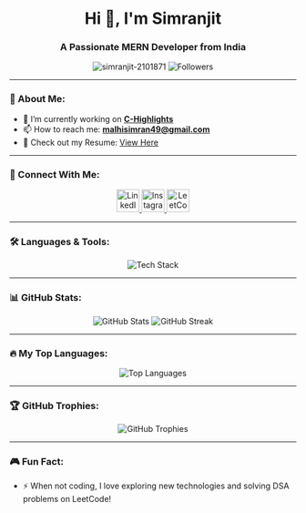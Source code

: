 <h1 align="center">Hi 👋, I'm Simranjit</h1>
<h3 align="center">A Passionate MERN Developer from India</h3>

<p align="center">
  <img src="https://komarev.com/ghpvc/?username=simranjit-2101871&label=Profile%20views&color=0e75b6&style=flat" alt="simranjit-2101871" />
  <img src="https://img.shields.io/github/followers/simranjit-2101871?label=Followers&style=social" alt="Followers" />
</p>

---

### 🚀 About Me:
- 🔭 I’m currently working on **[C-Highlights](https://github.com/simranjit-2101871/C-Highlights)**
- 📫 How to reach me: **malhisimran49@gmail.com**
- 📄 Check out my Resume: [View Here](https://drive.google.com/file/d/1CUrAolAH27qTRg2CWlyBfvc3hfMKz2s-/view?usp=sharing)

---

### 🔗 Connect With Me:
<p align="center">
  <a href="https://linkedin.com/in/simranjit singh malhi" target="blank">
    <img src="https://raw.githubusercontent.com/rahuldkjain/github-profile-readme-generator/master/src/images/icons/Social/linked-in-alt.svg" alt="LinkedIn" height="40" width="40" />
  </a>
  <a href="https://instagram.com/malhisimranjit49" target="blank">
    <img src="https://raw.githubusercontent.com/rahuldkjain/github-profile-readme-generator/master/src/images/icons/Social/instagram.svg" alt="Instagram" height="40" width="40" />
  </a>
  <a href="https://www.leetcode.com/malhisingh1695" target="blank">
    <img src="https://raw.githubusercontent.com/rahuldkjain/github-profile-readme-generator/master/src/images/icons/Social/leet-code.svg" alt="LeetCode" height="40" width="40" />
  </a>
</p>

---

### 🛠️ Languages & Tools:
<p align="center">
  <img src="https://skillicons.dev/icons?i=html,css,js,react,redux,nodejs,express,mongodb,bootstrap,git,cpp,c,postman" alt="Tech Stack" />
</p>

---

### 📊 GitHub Stats:
<p align="center">
  <img src="https://github-readme-stats.vercel.app/api?username=simranjit-2101871&show_icons=true&theme=radical" alt="GitHub Stats" />
  <img src="https://github-readme-streak-stats.herokuapp.com/?user=simranjit-2101871&theme=radical" alt="GitHub Streak" />
</p>

---

### 🔥 My Top Languages:
<p align="center">
  <img src="https://github-readme-stats.vercel.app/api/top-langs/?username=simranjit-2101871&layout=compact&theme=radical" alt="Top Languages" />
</p>

---

### 🏆 GitHub Trophies:
<p align="center">
  <img src="https://github-profile-trophy.vercel.app/?username=simranjit-2101871&theme=onedark&column=4" alt="GitHub Trophies" />
</p>

---

### 🎮 Fun Fact:
- ⚡ When not coding, I love exploring new technologies and solving DSA problems on LeetCode!
